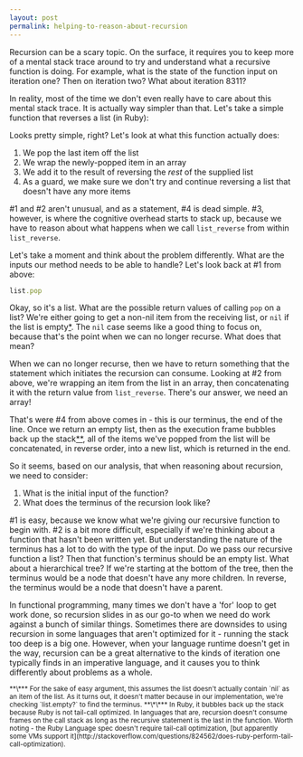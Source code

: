 ```yaml
---
layout: post
permalink: helping-to-reason-about-recursion
---
```


Recursion can be a scary topic. On the surface, it requires you to keep more of a mental stack trace around to try and understand what a recursive function is doing. For example, what is the state of the function input on iteration one? Then on iteration two? What about iteration 8311?

In reality, most of the time we don't even really have to care about this mental stack trace. It is actually way simpler than that. <!--\-->Let's take a simple function that reverses a list (in Ruby):

<script src="https://gist.github.com/jtrim/534c70f83667e8140b57.js"></script>

Looks pretty simple, right? Let's look at what this function actually does:

1. We pop the last item off the list
2. We wrap the newly-popped item in an array
3. We add it to the result of reversing the _rest_ of the supplied list
4. As a guard, we make sure we don't try and continue reversing a list that doesn't have any more items

\#1 and #2 aren't unusual, and as a statement, #4 is dead simple. #3, however, is where the cognitive overhead starts to stack up, because we have to reason about what happens when we call `list_reverse` from within `list_reverse`.

Let's take a moment and think about the problem differently. What are the inputs our method needs to be able to handle? Let's look back at #1 from above:

```ruby
list.pop
```

Okay, so it's a list. What are the possible return values of calling `pop` on a list? We're either going to get a non-nil item from the receiving list, or `nil` if the list is empty[\*](#footnote1). The `nil` case seems like a good thing to focus on, because that's the point when we can no longer recurse. What does that mean?

When we can no longer recurse, then we have to return something that the statement which initiates the recursion can consume. Looking at #2 from above, we're wrapping an item from the list in an array, then concatenating it with the return value from `list_reverse`. There's our answer, we need an array!

That's were #4 from above comes in - this is our terminus, the end of the line. Once we return an empty list, then as the execution frame bubbles back up the stack[\*\*](#footnote2), all of the items we've popped from the list will be concatenated, in reverse order, into a new list, which is returned in the end.

So it seems, based on our analysis, that when reasoning about recursion, we need to consider:

1. What is the initial input of the function?
2. What does the terminus of the recursion look like?

\#1 is easy, because we know what we're giving our recursive function to begin with. #2 is a bit more difficult, especially if we're thinking about a function that hasn't been written yet. But understanding the nature of the terminus has a lot to do with the type of the input. Do we pass our recursive function a list? Then that function's terminus should be an empty list. What about a hierarchical tree? If we're starting at the bottom of the tree, then the terminus would be a node that doesn't have any more children. In reverse, the terminus would be a node that doesn't have a parent.

In functional programming, many times we don't have a 'for' loop to get work done, so recursion slides in as our go-to when we need do work against a bunch of similar things. Sometimes there are downsides to using recursion in some languages that aren't optimized for it - running the stack too deep is a big one. However, when your language runtime doesn't get in the way, recursion can be a great alternative to the kinds of iteration one typically finds in an imperative language, and it causes you to think differently about problems as a whole.

<small id="footnote1">
**\*** For the sake of easy argument, this assumes the list doesn't actually contain `nil` as an item of the list. As it turns out, it doesn't matter because in our implementation, we're checking `list.empty?` to find the terminus.
</small>

<small id="footnote2">
**\*\*** In Ruby, it bubbles back up the stack because Ruby is not tail-call optimized. In languages that are, recursion doesn't consume frames on the call stack as long as the recursive statement is the last in the function. Worth noting - the Ruby Language spec doesn't require tail-call optimization, [but apparently some VMs support it](http://stackoverflow.com/questions/824562/does-ruby-perform-tail-call-optimization).
</small>

